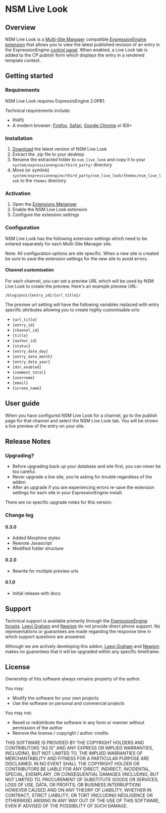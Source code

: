 NSM Live Look
=======================================

Overview
--------

NSM Live Look is a [Multi-Site Manager][ee_msm] compatible[ ExpressionEngine extension][ee_cp_extensions_manager] that allows you to view the latest published revision of an entry in the ExpressionEngine [control panel][ee_cp]. When enabled, a Live Look tab is added to the CP publish form which displays the entry in a rendered template context.


Getting started
-------------

### Requirements

NSM Live Look requires ExpressioEngine 2.0PB1.

Technical requirements include:

* PHP5
* A modern browser: [Firefox][firefox], [Safari][safari], [Google Chrome][chrome] or IE8+

### Installation

1. [Download][download] the latest version of NSM Live Look
2. Extract the .zip file to your desktop
3. Rename the extracted folder to `nsm_live_look` and copy it to your `system/expressionengine/third_party/` directory
4. Move (or symlink) `system/expressionengine/third_party/nsm_live_look/themes/nsm_live_look` to the `themes` directory

### Activation

1. Open the [Extensions Mananger][ee2_extension_manager]
2. Enable the NSM Live Look extension
3. Configure the extension settings

### Configuration

NSM Live Look has the following extension settings which need to be entered separately for each Multi-Site Manager site.

Note: All configuration options are site specific. When a new site is created be sure to save the extension settings for the new site to avoid errors.

#### Channel customisation

For each channel, you can set a preview URL which will be used by NSM Live Look to create the preview. Here's an example preview URL:

    /blog/post/{entry_id}/{url_title}/

The preview url setting will have the following variables replaced with entry specific attributes allowing you to create highly customisable urls:

* `{url_title}`
* `{entry_id}`
* `{channel_id}`
* `{title}`
* `{author_id}`
* `{status}`
* `{entry_date_day}`
* `{entry_date_month}`
* `{entry_date_year}`
* `{dst_enabled}`
* `{comment_total}`
* `{username}`
* `{email}`
* `{screen_name}`

User guide
---------

When you have configured NSM Live Look for a channel, go to the publish page for that channel and select the NSM Live Look tab. You will be shown a live preview of the entry on your site.

Release Notes
------------

### Upgrading?

* Before upgrading back up your database and site first, you can never be too careful.
* Never upgrade a live site, you're asking for trouble regardless of the addon.
* After an upgrade if you are experiencing errors re-save the extension settings for each site in your ExpressionEngine install.

There are no specific upgrade notes for this version.

### Change log

#### 0.3.0

* Added Morphine styles
* Rewrote Javascript
* Modified folder structure

#### 0.2.0

* Rewrite for multiple preview urls

#### 0.1.0

* Initial release with docs

Support
-------

Technical support is available primarily through the [ExpressionEngine forums][ee_forums]. [Leevi Graham][lg] and [Newism][newism] do not provide direct phone support. No representations or guarantees are made regarding the response time in which support questions are answered.

Although we are actively developing this addon, [Leevi Graham][lg] and [Newism][newism] makes no guarantees that it will be upgraded within any specific timeframe.

License
------

Ownership of this software always remains property of the author.

You may:

* Modify the software for your own projects
* Use the software on personal and commercial projects

You may not:

* Resell or redistribute the software in any form or manner without permission of the author
* Remove the license / copyright / author credits

THIS SOFTWARE IS PROVIDED BY THE COPYRIGHT HOLDERS AND CONTRIBUTORS "AS IS" AND ANY EXPRESS OR IMPLIED WARRANTIES, INCLUDING, BUT NOT LIMITED TO, THE IMPLIED WARRANTIES OF MERCHANTABILITY AND FITNESS FOR A PARTICULAR PURPOSE ARE DISCLAIMED. IN NO EVENT SHALL THE COPYRIGHT HOLDER OR CONTRIBUTORS BE LIABLE FOR ANY DIRECT, INDIRECT, INCIDENTAL, SPECIAL, EXEMPLARY, OR CONSEQUENTIAL DAMAGES (INCLUDING, BUT NOT LIMITED TO, PROCUREMENT OF SUBSTITUTE GOODS OR SERVICES; LOSS OF USE, DATA, OR PROFITS; OR BUSINESS INTERRUPTION) HOWEVER CAUSED AND ON ANY THEORY OF LIABILITY, WHETHER IN CONTRACT, STRICT LIABILITY, OR TORT (INCLUDING NEGLIGENCE OR OTHERWISE) ARISING IN ANY WAY OUT OF THE USE OF THIS SOFTWARE, EVEN IF ADVISED OF THE POSSIBILITY OF SUCH DAMAGE.

[lg]: http://leevigraham.com

[nsm]: http://newism.com.au
[nsm_publish_plus]: http://leevigraham.com/cms-customisation/expressionengine/nsm-publish-plus/


[ee]: http://expressionengine.com/index.php?affiliate=newism
[ee_forums]: http://expressionengine.com/index.php?affiliate=newism&page=forums
[ee_cp]: http://expressionengine.com/index.php?affiliate=newism&page=docs/cp/index.html
[ee_cp_edit]: http://expressionengine.com/index.php?affiliate=newism&page=docs/cp/edit/index.html
[ee_cp_extensions_manager]: http://expressionengine.com/index.php?affiliate=newism&page=docs/cp/admin/utilities/extension_manager.html
[ee_msm]: http://expressionengine.com/index.php?affiliate=newism&page=downloads/details/multiple_site_manager/

[firefox]: http://firefox.com
[safari]: http://www.apple.com/safari/download/
[chrome]: http://www.google.com/chrome/

[lg_addon_updater]: http://leevigraham.com/cms-customisation/expressionengine/lg-addon-updater/
[gh_morphine_theme]: http://github.com/newism/nsm.morphine.theme

[ee2_module_manager]: http://expressionengine.com/public_beta/docs/cp/add-ons/module_manager.html
[ee2_extension_manager]: http://expressionengine.com/public_beta/docs/cp/add-ons/extension_manager.html

[download]: http://github.com/newism/nsm.live_look.ee_addon/zipball/master
[newism]: http://www.newism.com.au